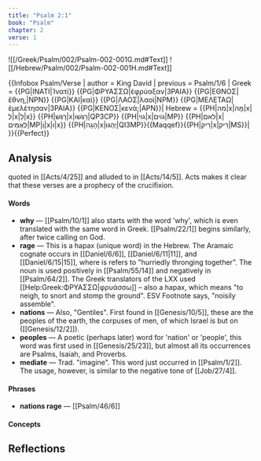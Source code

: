 ```yaml
---
title: "Psalm 2:1"
book: "Psalm"
chapter: 2
verse: 1
---
```

![[/Greek/Psalm/002/Psalm-002-001G.md#Text]]
![[/Hebrew/Psalm/002/Psalm-002-001H.md#Text]]

{{Infobox Psalm/Verse |
  author = King David | 
  previous = Psalm/1/6 |
  Greek = {{PG|ΙΝΑΤΙ|Ἱνατί}} {{PG|ΦΡΥΑΣΣΩ|ἐφρύαξαν|3PAIA}} {{PG|ΕΘΝΟΣ|ἔθνη,|NPN}} {{PG|ΚΑΙ|καὶ}} {{PG|ΛΑΟΣ|λαοὶ|NPM}} {{PG|ΜΕΛΕΤΑΩ|ἐμελέτησαν|3PAIA}} {{PG|ΚΕΝΟΣ|κενά;|APN}}|
  Hebrew = {{PH|מה|x|מָּה|x|לְ|x|לָ|x}} {{PH|רָגַשׁ|x|רָגְשׁוּ|QP3CP}} {{PH|גוי|x|גוֹיִם|MP}} {{PH|לאם|x|לְאֻמִּים|MP|וְ|x|וּ|x}}
{{PH|הָגָה|x|יֶהְגּוּ|QI3MP}}{{Maqqef}}{{PH|רִיק|x|רִיק|MS}}׃|
}}{{Perfect}}

## Analysis

quoted in [[Acts/4/25]] and alluded to in [[Acts/14/5]].  Acts makes it clear that these verses are a prophecy of the crucifixion.

#### Words
- **why** — [[Psalm/10/1]] also starts with the word 'why', which is even translated with the same word in Greek.  [[Psalm/22/1]] begins similarly, after twice calling on God.
- **rage** — This is a hapax (unique word) in the Hebrew.  The Aramaic cognate occurs in [[Daniel/6/6]], [[Daniel/6/11|11]], and [[Daniel/6/15|15]], where is refers to "hurriedly thronging together".  The noun is used positively in [[Psalm/55/14]] and negatively in [[Psalm/64/2]].  The Greek translators of the LXX used [[Help:Greek:ΦΡΥΑΣΣΩ|φρυάσσω]] – also a hapax, which means "to neigh, to snort and stomp the ground".  ESV Footnote says, "noisily assemble".
- **nations** — Also, "Gentiles".  First found in [[Genesis/10/5]], these are the peoples of the earth, the corpuses of men, of which Israel is but on ([[Genesis/12/2]]).
- **peoples** — A poetic (perhaps later) word for 'nation' or 'people', this word was first used in [[Genesis/25/23]], but almost all its occurrences are Psalms, Isaiah, and Proverbs.
- **mediate** — Trad. "imagine".  This word just occurred in [[Psalm/1/2]].  The usage, however, is similar to the negative tone of [[Job/27/4]].

#### Phrases
- **nations rage** — [[Psalm/46/6]]

#### Concepts

## Reflections

